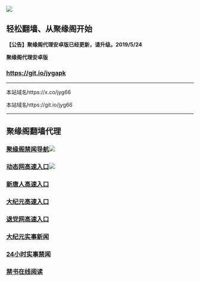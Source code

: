 ![](https://raw.githubusercontent.com/hao369/a/master/j.jpg)



## 轻松翻墙、从聚缘阁开始



**【公告】聚缘阁代理安卓版已经更新，请升级。2019/5/24**

 
**聚缘阁代理安卓版**
### https://git.io/jygapk  

***

本站域名https://x.co/jyg66 

本站域名https://git.io/jyg66



***




## 聚缘阁翻墙代理 



### [聚缘阁禁闻导航](https://dh.u2i62.tk)![](https://tup.vraet.cf/jyg.gif)

### [动态网高速入口](https://c3.jyg8.ga/?id=2)![](https://tup.vraet.cf/jygdl.gif)


### [新唐人高速入口](https://c3.jyg8.ga/?id=5)

### [大纪元高速入口](https://c3.jyg8.ga/?id=7)

### [退党网高速入口](https://c3.jyg8.ga/?id=8)






### [大纪元实事新闻](https://git.io/fjmgE)

### [24小时实事禁闻](https://git.io/fj3Go)

### [禁书在线阅读](https://git.io/fjJ5Z)






